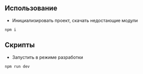 ## Использование

- Инициализировать проект, скачать недостающие модули

```
npm i
```

## Скрипты

- Запустить в режиме разработки

```
npm run dev
```

